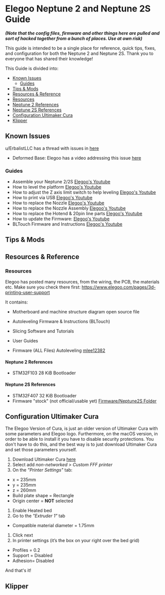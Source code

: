 # Elegoo Neptune 2 and Neptune 2S Guide #

***(Note that the config files, firmware and other things here are pulled and sort of hacked together from a bunch of places. Use at own risk)***

This guide is intended to be a single place for reference, quick tips, fixes,
and configuration for both the Neptune 2 and Neptune 2S. Thank you to everyone that has shared their knowledge!

This Guide is divided into:

* [Known Issues](#Known-Issues)
  * [Guides](#Guides)
* [Tips & Mods](#Tips-&-Mods)
* [Resources & Reference](#Resources-&-Reference)
 * [Resources](#Resources)
 * [Neptune 2 References](#Neptune-2-References)
 * [Neptune 2S References](#Neptune-2S-References)
* [Configuration Ultimaker Cura](#Configuration-Ultimaker-Cura)
* [Klipper](#Klipper)



## Known Issues

u/ErbalistLLC has a thread with issues in [here](https://www.reddit.com/r/elegooneptune2/comments/pewptd/known_issues_solved_look_here_before_posting/)
* Deformed Base: Elegoo has a video addressing this issue [here](https://www.youtube.com/watch?v=u7M30iAS3O4)


### Guides
* Assemble your Neptune 2/2S [Elegoo's Youtube](https://www.youtube.com/watch?v=pdOi12rG08A)
* How to level the platform [Elegoo's Youtube](https://www.youtube.com/watch?v=GXGQjd9bT5w)
* How to adjust the Z axis limit switch to help leveling [Elegoo's Youtube](https://www.youtube.com/watch?v=ZcQDblh1iZ)
* How to print via USB [Elegoo's Youtube](https://www.youtube.com/watch?v=giIJnxnbHpA)
* How to replace the Nozzle [Elegoo's Youtube](https://www.youtube.com/watch?v=b2yatiLZ8SI)
* How to replace the Nozzle Assembly [Elegoo's Youtube](https://www.youtube.com/watch?v=HyVCvbpgO_E)
* How to replace the Hotend & 20pin line parts [Elegoo's Youtube](https://www.youtube.com/watch?v=IdRtmuHf9eM)
* How to update the Firmware: [Elegoo's Youtube](https://www.youtube.com/watch?v=ppeqmjdcTNE)
* BLTouch Firmware and Instructions [Elegoo's Youtube](http://69.195.111.207/tutorial-download/?t=FDM_Auto_leveling)



## Tips & Mods

## Resources & Reference

### Resources
Elegoo has posted many resources, from the wiring, the PCB, the materials etc.
Make sure you check there first: https://www.elegoo.com/pages/3d-printing-user-support

It contains:

  * Motherboard and machine structure diagram open source file
  * Autoleveling Firmware & Instructions (BLTouch)
  * Slicing Software and Tutorials
  * User Guides

* Firmware (ALL Files) Autoleveling [mlee12382](https://github.com/mlee12382/Elegoo-Neptune-Firmware/blob/main/1.%20Auto_leveling-20210903.zip)

#### Neptune 2 References
* STM32F103 28 KiB Bootloader

#### Neptune 2S References
* STM32F407 32 KiB Bootloader
* Firmware "stock" (not official/usable yet) [Firmware/Neptune2S Folder](Firmware/Neptune2S)

## Configuration Ultimaker Cura
The Elegoo Version of Cura, is just an older version of Ultimaker Cura with some parameters and Elegoo logo. Furthermore, on the macOS version, in order to be able to install it you have to disable security protections. You don't have to do this, and the best way is to just download Ultimaker Cura and set those parameters yourself.

1. Download Ultimaker Cura [here](https://ultimaker.com/software/ultimaker-cura)
1. Select add _non-networked_ > _Custom FFF printer_
1. On the _"Printer Settings"_ tab:
  * x = 235mm
  * y = 235mm
  * z = 260mm
  * Build plate shape = Rectangle
  * Origin center = **NOT** selected
1. Enable Heated bed
1. Go to the _"Extruder 1"_ tab
  * Compatible material diameter = 1.75mm
1. Click next
1. In printer settings (it’s the box on your right over the bed grid)
  * Profiles = 0.2
  * Support = Disabled
  * Adhesion= Disabled

And that's it!

## Klipper
